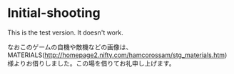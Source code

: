 Initial-shooting
================

This is the test version. It doesn't work.

なおこのゲームの自機や敵機などの画像は、MATERIALS(http://homepage2.nifty.com/hamcorossam/stg_materials.htm)
様よりお借りしました。この場を借りてお礼申し上げます。
